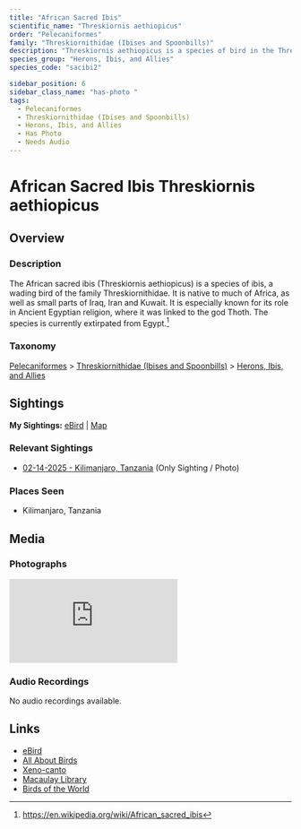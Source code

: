 ```yaml
---
title: "African Sacred Ibis"
scientific_name: "Threskiornis aethiopicus"
order: "Pelecaniformes"
family: "Threskiornithidae (Ibises and Spoonbills)"
description: "Threskiornis aethiopicus is a species of bird in the Threskiornithidae (Ibises and Spoonbills) family. It has been observed 1 times. It has been photographed."
species_group: "Herons, Ibis, and Allies"
species_code: "sacibi2"

sidebar_position: 6
sidebar_class_name: "has-photo "
tags: 
  - Pelecaniformes
  - Threskiornithidae (Ibises and Spoonbills)
  - Herons, Ibis, and Allies
  - Has Photo
  - Needs Audio
---
```


# African Sacred Ibis <span className='sci_name'>Threskiornis aethiopicus</span>

## Overview

### Description
The African sacred ibis (Threskiornis aethiopicus) is a species of ibis, a wading bird of the family Threskiornithidae. It is native to much of Africa, as well as small parts of Iraq, Iran and Kuwait. It is especially known for its role in Ancient Egyptian religion, where it was linked to the god Thoth. The species is currently extirpated from Egypt.[^1]

[^1]: https://en.wikipedia.org/wiki/African_sacred_ibis

### Taxonomy
[Pelecaniformes](/tags/pelecaniformes) > [Threskiornithidae (Ibises and Spoonbills)](/tags/threskiornithidae-ibises-and-spoonbills) > [Herons, Ibis, and Allies](/tags/herons-ibis-and-allies)


## Sightings

**My Sightings:** [eBird](https://ebird.org/lifelist?r=world&time=life&spp=sacibi2) | [Map](/map?species_code=sacibi2)

### Relevant Sightings

* [02-14-2025 - Kilimanjaro, Tanzania](https://ebird.org/checklist/S216379500) (Only Sighting / Photo)

### Places Seen

* Kilimanjaro, Tanzania



## Media
### Photographs
<iframe className="photo_iframe horizontal" src="https://macaulaylibrary.org/asset/631567825/embed" frameBorder="0" allowFullScreen></iframe>

### Audio Recordings
No audio recordings available.

## Links
* [eBird](https://ebird.org/species/sacibi2) 
* [All About Birds](https://www.allaboutbirds.org/guide/sacibi2) 
* [Xeno-canto](https://www.xeno-canto.org/species/threskiornis-aethiopicus) 
* [Macaulay Library](https://search.macaulaylibrary.org/catalog?taxonCode=sacibi2&sort=rating_rank_desc)
* [Birds of the World](https://birdsoftheworld.org/bow/species/sacibi2)
